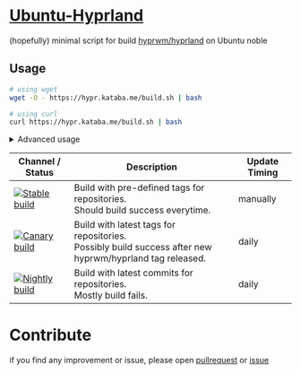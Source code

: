 # [Ubuntu-Hyprland](https://github.com/katabame/Ubuntu-Hyprland)

(hopefully) minimal script for build [hyprwm/hyprland](https://github.com/hyprwm/hyprland) on Ubuntu noble

## Usage
```bash
# using wget
wget -O - https://hypr.kataba.me/build.sh | bash

# using curl
curl https://hypr.kataba.me/build.sh | bash
```

<details>
<summary>Advanced usage</summary>

  ```bash
  # Stable build
  
  # using wget
  # same as:
  # wget -O - https://hypr.kataba.me/build.sh | bash
  wget -O - https://hypr.kataba.me/build.sh | bash -s -- stable
  
  # using curl
  # same as:
  # curl https://hypr.kataba.me/build.sh | bash
  curl https://hypr.kataba.me/build.sh | bash -s -- stable
  ```

  ```bash
  # Canary build
  
  # using wget
  wget -O - https://hypr.kataba.me/build.sh | bash -s -- canary
  
  # using curl
  curl https://hypr.kataba.me/build.sh | bash -s -- canary
  ```

  ```bash
  # Nightly build
  
  # using wget
  wget -O - https://hypr.kataba.me/build.sh | bash -s -- nightly
  
  # using curl
  curl https://hypr.kataba.me/build.sh | bash -s -- nightly
  ```

</details>

|Channel / Status|Description|Update Timing|
|-----|-----|-----|
|[![Stable build](https://github.com/katabame/Ubuntu-Hyprland/actions/workflows/stable.yaml/badge.svg)](https://github.com/katabame/Ubuntu-Hyprland/actions/workflows/stable.yaml)|Build with pre-defined tags for repositories.<br>Should build success everytime.|manually|
|[![Canary build](https://github.com/katabame/Ubuntu-Hyprland/actions/workflows/canary.yaml/badge.svg)](https://github.com/katabame/Ubuntu-Hyprland/actions/workflows/canary.yaml)|Build with latest tags for repositories.<br>Possibly build success after new hyprwm/hyprland tag released.|daily|
|[![Nightly build](https://github.com/katabame/Ubuntu-Hyprland/actions/workflows/nightly.yaml/badge.svg)](https://github.com/katabame/Ubuntu-Hyprland/actions/workflows/nightly.yaml)|Build with latest commits for repositories.<br>Mostly build fails.|daily|

# Contribute
if you find any improvement or issue, please open [pullrequest](https://github.com/katabame/Ubuntu-Hyprland/pulls) or [issue](https://github.com/katabame/Ubuntu-Hyprland/issues)
